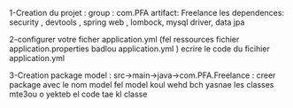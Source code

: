 1-Creation du projet : 
  group : com.PFA
  artifact: Freelance
les dependences: security , devtools , spring web , lombock, mysql driver, data jpa

2-configurer votre ficher application.yml (fel ressources fichier application.properties badlou application.yml ) 
 ecrire le code du ficihier application.yml
 
3-Creation package model : 
  src->main->java->com.PFA.Freelance : creer package avec le nom model
  fel model koul wehd bch yasnae les classes mte3ou o yekteb el code tae kl classe



